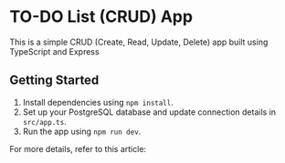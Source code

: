 # TO-DO List (CRUD) App

This is a simple CRUD (Create, Read, Update, Delete) app built using TypeScript and Express

## Getting Started

1. Install dependencies using `npm install`.
2. Set up your PostgreSQL database and update connection details in `src/app.ts`.
3. Run the app using `npm run dev`.

For more details, refer to this article:
